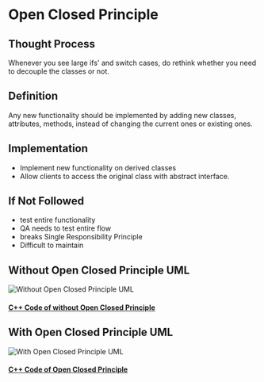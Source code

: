# Open Closed Principle

## Thought Process

Whenever you see large ifs' and switch cases, do rethink whether you need to decouple the classes or not.

## Definition

Any new functionality should be implemented by adding new classes, attributes, methods, instead of changing the current ones or existing ones.

## Implementation

* Implement new functionality on derived classes
* Allow clients to access the original class with abstract interface.

## If Not Followed

* test entire functionality
* QA needs to test entire flow
* breaks Single Responsibility Principle
* Difficult to maintain


## Without Open Closed Principle UML
![Without Open Closed Principle UML](https://github.com/tal95shah/SOLID_Principles/blob/master/OpenClosed/images/withoutOCP.png "Without Open Closed Principle UML")

#### [C++ Code of without Open Closed Principle](https://github.com/tal95shah/SOLID_Principles/blob/master/OpenClosed/withoutOCP.cpp)<br/>

## With Open Closed Principle UML
![With Open Closed Principle UML](https://github.com/tal95shah/SOLID_Principles/blob/master/OpenClosed/images/withOCP.png "With Open Closed Principle UML")

#### [C++ Code of Open Closed Principle](https://github.com/tal95shah/SOLID_Principles/blob/master/OpenClosed/withOCP.cpp)<br/>